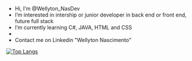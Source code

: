 - Hi, I’m @Wellyton_NasDev
- I’m interested in intership or junior developer in back end or front end, future full stack
- I’m currently learning C#, JAVA, HTML and CSS
- 
- Contact me on Linkedin "Wellyton Nascimento"

[![Top Langs](https://github-readme-stats.vercel.app/api/top-langs/?username=astarothwell&layout=compact)](https://github.com/astarothwell/github-readme-stats)
